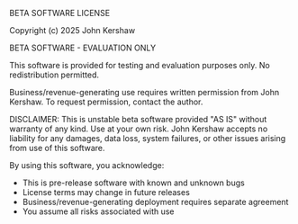 BETA SOFTWARE LICENSE

Copyright (c) 2025 John Kershaw

BETA SOFTWARE - EVALUATION ONLY

This software is provided for testing and evaluation purposes only. 
No redistribution permitted.

Business/revenue-generating use requires written permission from John Kershaw.
To request permission, contact the author.

DISCLAIMER:
This is unstable beta software provided "AS IS" without warranty of any kind.
Use at your own risk. John Kershaw accepts no liability for any damages,
data loss, system failures, or other issues arising from use of this software.

By using this software, you acknowledge:
- This is pre-release software with known and unknown bugs
- License terms may change in future releases  
- Business/revenue-generating deployment requires separate agreement
- You assume all risks associated with use
